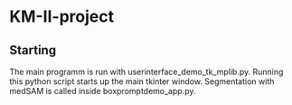 # KM-II-project

## Starting
The main programm is run with userinterface_demo_tk_mplib.py. Running this python script starts up the main tkinter window. Segmentation with medSAM is called inside boxpromptdemo_app.py.
